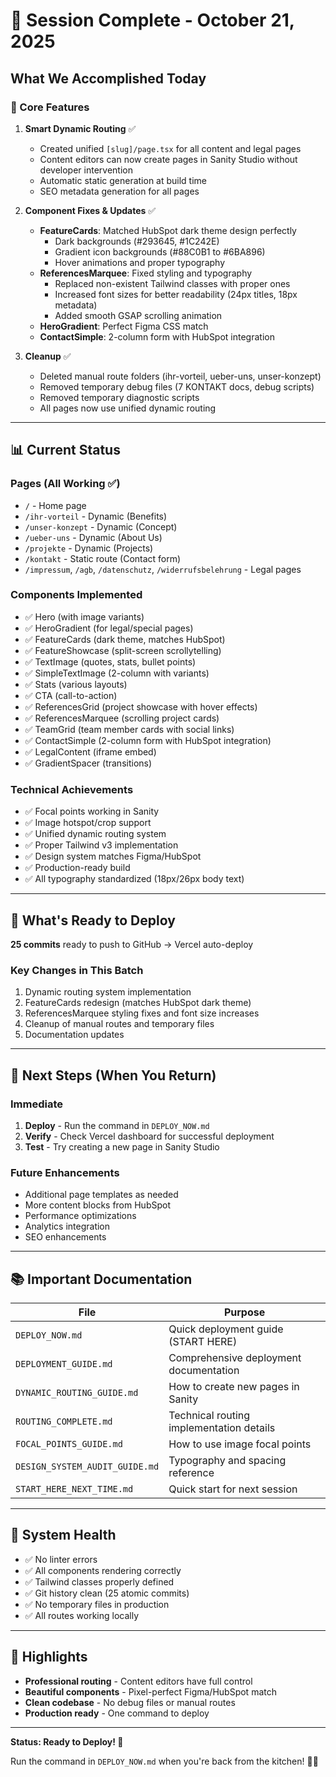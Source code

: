 # 🎉 Session Complete - October 21, 2025

## What We Accomplished Today

### 🚀 Core Features
1. **Smart Dynamic Routing** ✅
   - Created unified `[slug]/page.tsx` for all content and legal pages
   - Content editors can now create pages in Sanity Studio without developer intervention
   - Automatic static generation at build time
   - SEO metadata generation for all pages

2. **Component Fixes & Updates** ✅
   - **FeatureCards**: Matched HubSpot dark theme design perfectly
     - Dark backgrounds (#293645, #1C242E)
     - Gradient icon backgrounds (#88C0B1 to #6BA896)
     - Hover animations and proper typography
   - **ReferencesMarquee**: Fixed styling and typography
     - Replaced non-existent Tailwind classes with proper ones
     - Increased font sizes for better readability (24px titles, 18px metadata)
     - Added smooth GSAP scrolling animation
   - **HeroGradient**: Perfect Figma CSS match
   - **ContactSimple**: 2-column form with HubSpot integration

3. **Cleanup** ✅
   - Deleted manual route folders (ihr-vorteil, ueber-uns, unser-konzept)
   - Removed temporary debug files (7 KONTAKT docs, debug scripts)
   - Removed temporary diagnostic scripts
   - All pages now use unified dynamic routing

---

## 📊 Current Status

### Pages (All Working ✅)
- `/` - Home page
- `/ihr-vorteil` - Dynamic (Benefits)
- `/unser-konzept` - Dynamic (Concept)
- `/ueber-uns` - Dynamic (About Us)
- `/projekte` - Dynamic (Projects)
- `/kontakt` - Static route (Contact form)
- `/impressum`, `/agb`, `/datenschutz`, `/widerrufsbelehrung` - Legal pages

### Components Implemented
- ✅ Hero (with image variants)
- ✅ HeroGradient (for legal/special pages)
- ✅ FeatureCards (dark theme, matches HubSpot)
- ✅ FeatureShowcase (split-screen scrollytelling)
- ✅ TextImage (quotes, stats, bullet points)
- ✅ SimpleTextImage (2-column with variants)
- ✅ Stats (various layouts)
- ✅ CTA (call-to-action)
- ✅ ReferencesGrid (project showcase with hover effects)
- ✅ ReferencesMarquee (scrolling project cards)
- ✅ TeamGrid (team member cards with social links)
- ✅ ContactSimple (2-column form with HubSpot integration)
- ✅ LegalContent (iframe embed)
- ✅ GradientSpacer (transitions)

### Technical Achievements
- ✅ Focal points working in Sanity
- ✅ Image hotspot/crop support
- ✅ Unified dynamic routing system
- ✅ Proper Tailwind v3 implementation
- ✅ Design system matches Figma/HubSpot
- ✅ Production-ready build
- ✅ All typography standardized (18px/26px body text)

---

## 📝 What's Ready to Deploy

**25 commits** ready to push to GitHub → Vercel auto-deploy

### Key Changes in This Batch
1. Dynamic routing system implementation
2. FeatureCards redesign (matches HubSpot dark theme)
3. ReferencesMarquee styling fixes and font size increases
4. Cleanup of manual routes and temporary files
5. Documentation updates

---

## 🎯 Next Steps (When You Return)

### Immediate
1. **Deploy** - Run the command in `DEPLOY_NOW.md`
2. **Verify** - Check Vercel dashboard for successful deployment
3. **Test** - Try creating a new page in Sanity Studio

### Future Enhancements
- Additional page templates as needed
- More content blocks from HubSpot
- Performance optimizations
- Analytics integration
- SEO enhancements

---

## 📚 Important Documentation

| File | Purpose |
|------|---------|
| `DEPLOY_NOW.md` | Quick deployment guide (START HERE) |
| `DEPLOYMENT_GUIDE.md` | Comprehensive deployment documentation |
| `DYNAMIC_ROUTING_GUIDE.md` | How to create new pages in Sanity |
| `ROUTING_COMPLETE.md` | Technical routing implementation details |
| `FOCAL_POINTS_GUIDE.md` | How to use image focal points |
| `DESIGN_SYSTEM_AUDIT_GUIDE.md` | Typography and spacing reference |
| `START_HERE_NEXT_TIME.md` | Quick start for next session |

---

## 💪 System Health

- ✅ No linter errors
- ✅ All components rendering correctly
- ✅ Tailwind classes properly defined
- ✅ Git history clean (25 atomic commits)
- ✅ No temporary files in production
- ✅ All routes working locally

---

## 🌟 Highlights

- **Professional routing** - Content editors have full control
- **Beautiful components** - Pixel-perfect Figma/HubSpot match
- **Clean codebase** - No debug files or manual routes
- **Production ready** - One command to deploy

---

**Status: Ready to Deploy! 🚀**

Run the command in `DEPLOY_NOW.md` when you're back from the kitchen! 👨‍🍳



